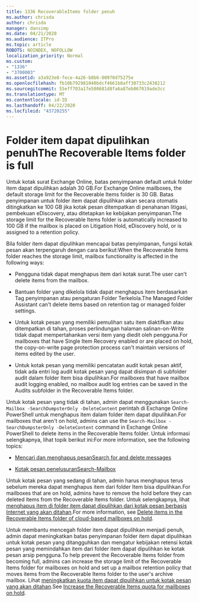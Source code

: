 ```yaml
---
title: 1336 RecoverableItems folder penuh
ms.author: chrisda
author: chrisda
manager: dansimp
ms.date: 04/21/2020
ms.audience: ITPro
ms.topic: article
ROBOTS: NOINDEX, NOFOLLOW
localization_priority: Normal
ms.custom:
- "1336"
- "3700003"
ms.assetid: a3a923e8-fece-4a26-b8b6-00970d75275e
ms.openlocfilehash: fb10b792981040bdcf4661b8aff30733c2438212
ms.sourcegitcommit: 55eff703a17e500681d8fa6a87eb067019ade3cc
ms.translationtype: MT
ms.contentlocale: id-ID
ms.lasthandoff: 04/22/2020
ms.locfileid: "43720255"
---
```

# <a name="the-recoverable-items-folder-is-full"></a><span data-ttu-id="44157-102">Folder item dapat dipulihkan penuh</span><span class="sxs-lookup"><span data-stu-id="44157-102">The Recoverable Items folder is full</span></span>

<span data-ttu-id="44157-103">Untuk kotak surat Exchange Online, batas penyimpanan default untuk folder item dapat dipulihkan adalah 30 GB.</span><span class="sxs-lookup"><span data-stu-id="44157-103">For Exchange Online mailboxes, the default storage limit for the Recoverable Items folder is 30 GB.</span></span> <span data-ttu-id="44157-104">Batas penyimpanan untuk folder item dapat dipulihkan akan secara otomatis ditingkatkan ke 100 GB jika kotak pesan ditempatkan di penahanan litigasi, pembekuan eDiscovery, atau ditetapkan ke kebijakan penyimpanan.</span><span class="sxs-lookup"><span data-stu-id="44157-104">The storage limit for the Recoverable Items folder is automatically increased to 100 GB if the mailbox is placed on Litigation Hold, eDiscovery hold, or is assigned to a retention policy.</span></span>

<span data-ttu-id="44157-105">Bila folder item dapat dipulihkan mencapai batas penyimpanan, fungsi kotak pesan akan terpengaruh dengan cara berikut:</span><span class="sxs-lookup"><span data-stu-id="44157-105">When the Recoverable Items folder reaches the storage limit, mailbox functionality is affected in the following ways:</span></span>

- <span data-ttu-id="44157-106">Pengguna tidak dapat menghapus item dari kotak surat.</span><span class="sxs-lookup"><span data-stu-id="44157-106">The user can't delete items from the mailbox.</span></span>

- <span data-ttu-id="44157-107">Bantuan folder yang dikelola tidak dapat menghapus item berdasarkan Tag penyimpanan atau pengaturan Folder Terkelola.</span><span class="sxs-lookup"><span data-stu-id="44157-107">The Managed Folder Assistant can't delete items based on retention tag or managed folder settings.</span></span>

- <span data-ttu-id="44157-108">Untuk kotak pesan yang memiliki pemulihan satu item diaktifkan atau ditempatkan di tahan, proses perlindungan halaman salinan-on-Write tidak dapat mempertahankan versi item yang diedit oleh pengguna.</span><span class="sxs-lookup"><span data-stu-id="44157-108">For mailboxes that have Single Item Recovery enabled or are placed on hold, the copy-on-write page protection process can't maintain versions of items edited by the user.</span></span>

- <span data-ttu-id="44157-109">Untuk kotak pesan yang memiliki pencatatan audit kotak pesan aktif, tidak ada entri log audit kotak pesan yang dapat disimpan di subfolder audit dalam folder Item bisa dipulihkan.</span><span class="sxs-lookup"><span data-stu-id="44157-109">For mailboxes that have mailbox audit logging enabled, no mailbox audit log entries can be saved in the Audits subfolder in the Recoverable Items folder.</span></span>

<span data-ttu-id="44157-110">Untuk kotak pesan yang tidak di tahan, admin dapat menggunakan `Search-Mailbox -SearchDumpsterOnly -DeleteContent` perintah di Exchange Online PowerShell untuk menghapus item dalam folder item dapat dipulihkan.</span><span class="sxs-lookup"><span data-stu-id="44157-110">For mailboxes that aren't on hold, admins can use the `Search-Mailbox -SearchDumpsterOnly -DeleteContent` command in Exchange Online PowerShell to delete items in the Recoverable Items folder.</span></span> <span data-ttu-id="44157-111">Untuk informasi selengkapnya, lihat topik berikut ini:</span><span class="sxs-lookup"><span data-stu-id="44157-111">For more information, see the following topics:</span></span>

- [<span data-ttu-id="44157-112">Mencari dan menghapus pesan</span><span class="sxs-lookup"><span data-stu-id="44157-112">Search for and delete messages</span></span>](https://docs.microsoft.com/office365/securitycompliance/search-for-and-delete-messagesadmin-help)

- [<span data-ttu-id="44157-113">Kotak pesan penelusuran</span><span class="sxs-lookup"><span data-stu-id="44157-113">Search-Mailbox</span></span>](https://docs.microsoft.com/powershell/module/exchange/mailboxes/Search-Mailbox)

<span data-ttu-id="44157-114">Untuk kotak pesan yang sedang di tahan, admin harus menghapus terus sebelum mereka dapat menghapus item dari folder Item bisa dipulihkan.</span><span class="sxs-lookup"><span data-stu-id="44157-114">For mailboxes that are on hold, admins have to remove the hold before they can deleted items from the Recoverable Items folder.</span></span> <span data-ttu-id="44157-115">Untuk selengkapnya, lihat [menghapus item di folder item dapat dipulihkan dari kotak pesan berbasis Internet yang akan ditahan](https://docs.microsoft.com/office365/securitycompliance/delete-items-in-the-recoverable-items-folder-of-mailboxes-on-hold).</span><span class="sxs-lookup"><span data-stu-id="44157-115">For more information, see [Delete items in the Recoverable Items folder of cloud-based mailboxes on hold](https://docs.microsoft.com/office365/securitycompliance/delete-items-in-the-recoverable-items-folder-of-mailboxes-on-hold).</span></span>

<span data-ttu-id="44157-116">Untuk membantu mencegah folder item dapat dipulihkan menjadi penuh, admin dapat meningkatkan batas penyimpanan folder item dapat dipulihkan untuk kotak pesan yang ditangguhkan dan mengatur kebijakan retensi kotak pesan yang memindahkan item dari folder item dapat dipulihkan ke kotak pesan arsip pengguna.</span><span class="sxs-lookup"><span data-stu-id="44157-116">To help prevent the Recoverable Items folder from becoming full, admins can increase the storage limit of the Recoverable Items folder for mailboxes on hold and set up a mailbox retention policy that moves items from the Recoverable Items folder to the user's archive mailbox.</span></span> <span data-ttu-id="44157-117">Lihat [meningkatkan kuota item dapat dipulihkan untuk kotak pesan yang akan ditahan](https://docs.microsoft.com/office365/securitycompliance/increase-the-recoverable-quota-for-mailboxes-on-hold).</span><span class="sxs-lookup"><span data-stu-id="44157-117">See [Increase the Recoverable Items quota for mailboxes on hold](https://docs.microsoft.com/office365/securitycompliance/increase-the-recoverable-quota-for-mailboxes-on-hold).</span></span>
